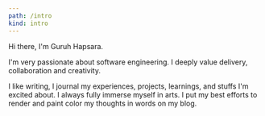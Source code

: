 ```yaml
---
path: /intro
kind: intro
---
```


Hi there, I'm Guruh Hapsara. 

I'm very passionate about software engineering. I deeply value delivery, collaboration and creativity.

I like writing, I journal my experiences, projects, learnings, and stuffs I'm excited about. 
I always fully immerse myself in arts. I put my best efforts to render and paint color my thoughts in words on my blog.

